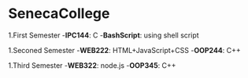 # SenecaCollege
 
1.First Semester
  -**IPC144**: C
  -**BashScript**: using shell script

1.Seconed Semester
  -**WEB222**: HTML+JavaScript+CSS
  -**OOP244**: C++

1.Third Semester
  -**WEB322**: node.js
  -**OOP345**: C++
